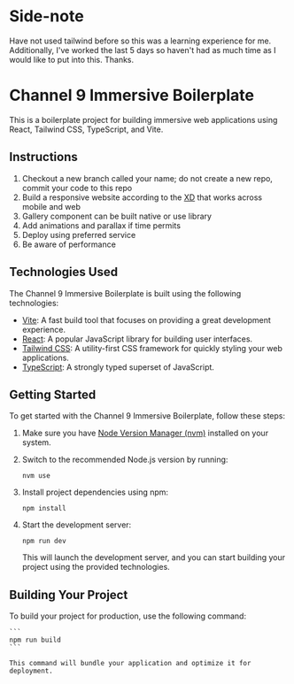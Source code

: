 # Side-note

Have not used tailwind before so this was a learning experience for me. Additionally, I've worked the last 5 days so haven't had as much time as I would like to put into this. Thanks.

# Channel 9 Immersive Boilerplate

This is a boilerplate project for building immersive web applications using React, Tailwind CSS, TypeScript, and Vite.

## Instructions

1. Checkout a new branch called your name; do not create a new repo, commit your code to this repo
2. Build a responsive website according to the [XD](https://drive.google.com/drive/folders/1Uy0AT5Hzfzz8KigB2QJlbpDbZU6agl7B?usp=sharing) that works across mobile and web
3. Gallery component can be built native or use library
4. Add animations and parallax if time permits
5. Deploy using preferred service
6. Be aware of performance

## Technologies Used

The Channel 9 Immersive Boilerplate is built using the following technologies:

- [Vite](https://vitejs.dev/): A fast build tool that focuses on providing a great development experience.
- [React](https://reactjs.org/): A popular JavaScript library for building user interfaces.
- [Tailwind CSS](https://tailwindcss.com/): A utility-first CSS framework for quickly styling your web applications.
- [TypeScript](https://www.typescriptlang.org/): A strongly typed superset of JavaScript.

## Getting Started

To get started with the Channel 9 Immersive Boilerplate, follow these steps:

1. Make sure you have [Node Version Manager (nvm)](https://github.com/nvm-sh/nvm) installed on your system.
2. Switch to the recommended Node.js version by running:

   ```
   nvm use
   ```

3. Install project dependencies using npm:
   ```
   npm install
   ```
4. Start the development server:
   ```
   npm run dev
   ```
   This will launch the development server, and you can start building your project using the provided technologies.

## Building Your Project

To build your project for production, use the following command:

    ```
    npm run build
    ```

    This command will bundle your application and optimize it for deployment.
